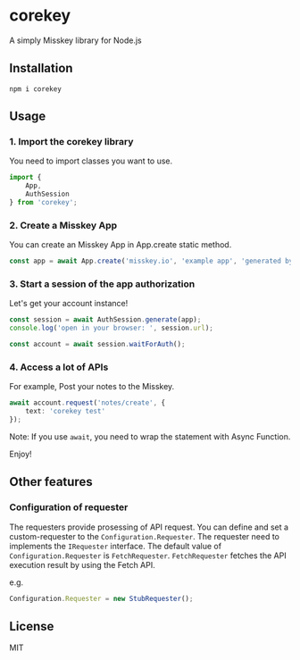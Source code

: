 # corekey
A simply Misskey library for Node.js

## Installation
```
npm i corekey
```

## Usage
### 1. Import the corekey library
You need to import classes you want to use.
```ts
import {
	App,
	AuthSession
} from 'corekey';
```

### 2. Create a Misskey App
You can create an Misskey App in App.create static method.
```ts
const app = await App.create('misskey.io', 'example app', 'generated by corekey', ['write:notes']);
```

### 3. Start a session of the app authorization
Let's get your account instance!
```ts
const session = await AuthSession.generate(app);
console.log('open in your browser: ', session.url);

const account = await session.waitForAuth();
```

### 4. Access a lot of APIs
For example, Post your notes to the Misskey.
```ts
await account.request('notes/create', {
	text: 'corekey test'
});
```

Note: If you use `await`, you need to wrap the statement with Async Function.

Enjoy!

## Other features
### Configuration of requester
The requesters provide prosessing of API request.
You can define and set a custom-requester to the `Configuration.Requester`.
The requester need to implements the `IRequester` interface.
The default value of `Configuration.Requester` is `FetchRequester`.
`FetchRequester` fetches the API execution result by using the Fetch API.

e.g.
```ts
Configuration.Requester = new StubRequester();
```

## License
MIT
